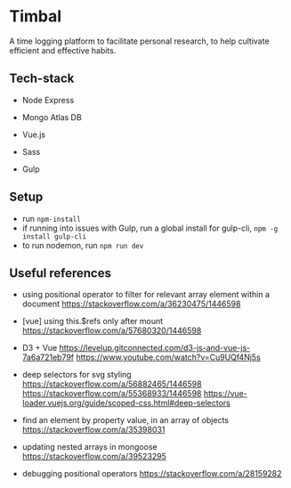 # Timbal
A time logging platform to facilitate personal research, to help cultivate efficient and effective habits.

## Tech-stack 
* Node Express
* Mongo Atlas DB
* Vue.js 

* Sass
* Gulp

## Setup
* run ```npm-install```
* if running into issues with Gulp, run a global install for gulp-cli, ```npm -g install gulp-cli``` 
* to run nodemon, run ```npm run dev```

## Useful references
* using positional operator to filter for relevant array element within a document https://stackoverflow.com/a/36230475/1446598
* [vue] using this.$refs only after mount https://stackoverflow.com/a/57680320/1446598

* D3 + Vue https://levelup.gitconnected.com/d3-js-and-vue-js-7a6a721eb79f https://www.youtube.com/watch?v=Cu9UQf4Nj5s

* deep selectors for svg styling https://stackoverflow.com/a/56882465/1446598 https://stackoverflow.com/a/55368933/1446598 https://vue-loader.vuejs.org/guide/scoped-css.html#deep-selectors

* find an element by property value, in an array of objects https://stackoverflow.com/a/35398031

* updating nested arrays in mongoose https://stackoverflow.com/a/39523295
* debugging positional operators https://stackoverflow.com/a/28159282